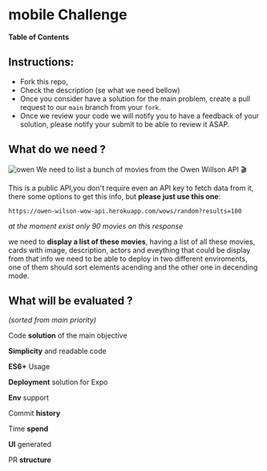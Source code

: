 # mobile Challenge
**Table of Contents**

## Instructions:
* Fork this repo,
* Check the description (se what we need bellow)
* Once you consider have a solution for the main problem, create a pull request to our `main` branch from your `fork`.
* Once we review your code we will notify you to have a feedback of your solution, please notify your submit to be able to review it ASAP.

## What do we need ?
![owen](https://owen-wilson-wow-api.herokuapp.com/static/media/Logo.3b55998c204f27064b30.png "owen")
We need to list a bunch of movies from the Owen Willson API  🎬

This is a public API,you don't require even an API key to fetch data from it, there some options to get this info, but **please just use this one**:

`https://owen-wilson-wow-api.herokuapp.com/wows/random?results=100`

*at the moment exist only 90 movies on this response*

we need to **display a list of these movies**, having a list of all these movies, cards with image, description, actors and eveything that could be display from that info
we need to be able to deploy in two different enviroments, one of them should sort elements acending and the other one in decending mode.

## What will be evaluated ? 

*(sorted from main priority)*

Code **solution** of the main objective

**Simplicity** and readable code

**ES6+** Usage

**Deployment** solution for Expo

**Env** support

Commit **history**

Time **spend**

**UI** generated

PR **structure**


